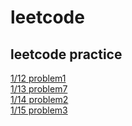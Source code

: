 # leetcode  
## leetcode practice  
[1/12 problem1](https://github.com/auyu0408/leetcode/tree/main/easy/1.Two%20Sum)  
[1/13 problem7](https://github.com/auyu0408/leetcode/tree/main/easy/7.%20Reverse%20Integer)  
[1/14 problem2](https://github.com/auyu0408/leetcode/tree/main/medium/2.%20Add%20Two%20Numbers)  
[1/15 problem3](https://github.com/auyu0408/leetcode/tree/main/medium/3.%20Longest%20Substring%20Without%20Repeating%20Characters)  
